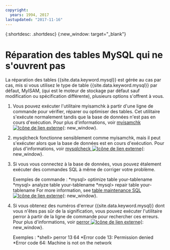 ```yaml
---
copyright:
  years: 1994, 2017
lastupdated: "2017-11-16"
---
```


{:shortdesc: .shortdesc}
{:new_window: target="_blank"}

# Réparation des tables MySQL qui ne s'ouvrent pas

La réparation des tables {{site.data.keyword.mysql}} est gérée au cas par cas, mis si vous utilisez le type de table {{site.data.keyword.mysql}} par défaut, MyISAM, (qui est le moteur de stockage par défaut sauf modification ou spécification différente), plusieurs options s'offrent à vous.

1. Vous pouvez exécuter l'utilitaire myisamchk à partir d'une ligne de commande pour vérifier, réparer ou optimiser des tables. Cet utilitaire s'exécute normalement tandis que la base de données n'est pas en cours d'exécution. Pour plus d'informations, voir [myisamchk ![Icône de lien externe](../../icons/launch-glyph.svg "Icône de lien externe")](http://dev.mysql.com/doc/refman/5.0/en/myisamchk.html){: new_window}.
2. mysqlcheck fonctionne sensiblement comme myisamchk, mais il peut s'exécuter alors que la base de données est en cours d'exécution. Pour plus d'informations, voir [mysqlcheck ![Icône de lien externe](../../icons/launch-glyph.svg "Icône de lien externe")](http://dev.mysql.com/doc/refman/5.0/en/mysqlcheck.html){: new_window}.
3. Si vous vous connectez à la base de données, vous pouvez étalement exécuter des commandes SQL à même de corriger votre problème.

    Exemples de commande :
    *mysql> optimize table your-tablename
    *mysql> analyze table your-tablename
    *mysql> repair table your-tablename
    For more information, see [table maintenance SQL ![Icône de lien externe](../../icons/launch-glyph.svg "Icône de lien externe")](http://dev.mysql.com/doc/refman/5.0/en/table-maintenance-sql.html){: new_window}.
4. Si vous obtenez des numéros d'erreur {{site.data.keyword.mysql}} dont vous n'êtes pas sûr de la signification, vous pouvez exécuter l'utilitaire perror à partir de la ligne de commande pour rechercher ces erreurs. Pour plus d'informations, voir [perror ![Icône de lien externe](../../icons/launch-glyph.svg "Icône de lien externe")](http://dev.mysql.com/doc/refman/5.0/en/perror.html){: new_window}.

    Exemples :
    *shell> perror 13 64
    *Error code 13: Permission denied
    *Error code 64: Machine is not on the network
